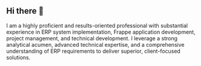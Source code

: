 ## Hi there 👋
I am a highly proficient and results-oriented professional with substantial experience in ERP system implementation, Frappe application development, project management, and technical development. I leverage a strong analytical acumen, advanced technical expertise, and a comprehensive understanding of ERP requirements to deliver superior, client-focused solutions.
<!--
**HalaAlafoori/HalaAlafoori** is a ✨ _special_ ✨ repository because its `README.md` (this file) appears on your GitHub profile.

Here are some ideas to get you started:

- 🔭 I’m currently working on ...
- 🌱 I’m currently learning ...
- 👯 I’m looking to collaborate on ...
- 🤔 I’m looking for help with ...
- 💬 Ask me about ...
- 📫 How to reach me: ...
- 😄 Pronouns: ...
- ⚡ Fun fact: ...
-->

